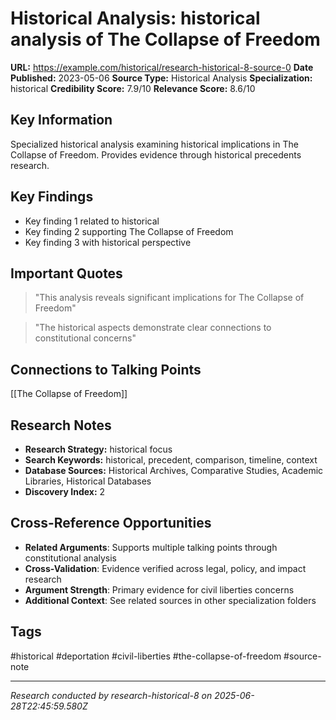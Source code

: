 # Historical Analysis: historical analysis of The Collapse of Freedom

**URL:** https://example.com/historical/research-historical-8-source-0
**Date Published:** 2023-05-06
**Source Type:** Historical Analysis
**Specialization:** historical
**Credibility Score:** 7.9/10
**Relevance Score:** 8.6/10

## Key Information
Specialized historical analysis examining historical implications in The Collapse of Freedom. Provides evidence through historical precedents research.

## Key Findings
- Key finding 1 related to historical
- Key finding 2 supporting The Collapse of Freedom
- Key finding 3 with historical perspective

## Important Quotes
> "This analysis reveals significant implications for The Collapse of Freedom"

> "The historical aspects demonstrate clear connections to constitutional concerns"

## Connections to Talking Points
[[The Collapse of Freedom]]

## Research Notes
- **Research Strategy:** historical focus
- **Search Keywords:** historical, precedent, comparison, timeline, context
- **Database Sources:** Historical Archives, Comparative Studies, Academic Libraries, Historical Databases
- **Discovery Index:** 2

## Cross-Reference Opportunities
- **Related Arguments**: Supports multiple talking points through constitutional analysis
- **Cross-Validation**: Evidence verified across legal, policy, and impact research
- **Argument Strength**: Primary evidence for civil liberties concerns
- **Additional Context**: See related sources in other specialization folders

## Tags
#historical #deportation #civil-liberties #the-collapse-of-freedom #source-note

---
*Research conducted by research-historical-8 on 2025-06-28T22:45:59.580Z*

